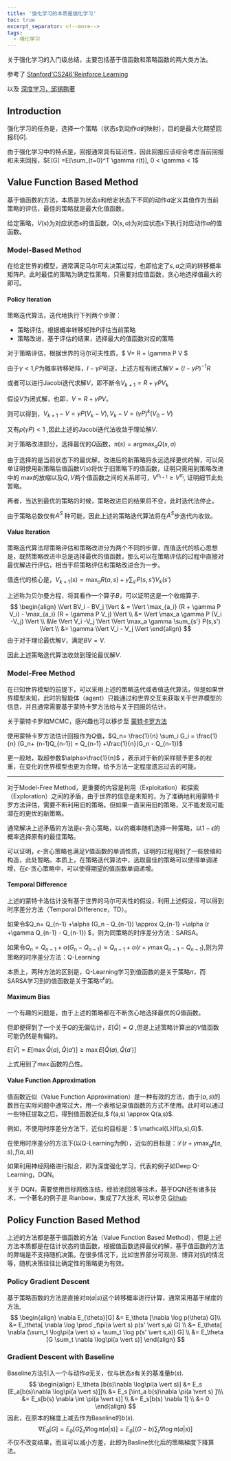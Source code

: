 ```yaml
---
title: '强化学习的本质是强化学习'
toc: true
excerpt_separator: <!--more-->
tags:
  - 强化学习
---
```


关于强化学习的入门级总结，主要包括基于值函数和策略函数的两大类方法。
<!--more-->

参考了 [Stanford'CS246'Reinforce Learning](https://www.bilibili.com/video/BV1Cc411h7QQ?spm_id_from=333.999.0.0) 

以及  [深度学习，邱锡鹏著](https://nndl.github.io/)



## Introduction

强化学习的任务是，选择一个策略（状态$s$到动作$a$的映射），目的是最大化期望回报$E[G]$.

由于强化学习中的特点是，回报通常具有延迟性，因此回报应该综合考虑当前回报和未来回报，$E[G] =E[\sum_{t=0}^T \gamma r(t)], 0 < \gamma < 1$



## Value Function Based Method

基于值函数的方法，本质是为状态$s$和给定状态下不同的动作$a$定义其值作为当前策略的评估，最佳的策略就是最大化值函数。

给定策略，$V(s)$为对应状态$s$的值函数，$Q(s,a)$为对应状态$s$下执行对应动作$a$的值函数。

### Model-Based Method

在给定世界的模型，通常满足马尔可夫决策过程，也即给定了$s,a$之间的转移概率矩阵$P$。此时最佳的策略为确定性策略，只需要对应值函数，贪心地选择值最大的即可。

#### Policy Iteration

策略迭代算法，迭代地执行下列两个步骤：

* 策略评估，根据概率转移矩阵$P$评估当前策略
* 策略改进，基于评估的结果，选择最大的值函数对应的策略



对于策略评估，根据世界的马尔可夫性质，$ V= R + \gamma P V $

由于$\gamma<1$,$P$为概率转移矩阵，$I- \gamma P$可逆，上述方程有闭式解$V = (I - \gamma P)^{-1} R$ 

或者可以进行Jacobi迭代求解$V$，即不断令$V_{k+1}  = R + \gamma P V_k$

假设$V$为闭式解，也即，$V = R+ \gamma P V$。

则可以得到，$V_{k+1} - V = \gamma P(V_k - V),V_k-V = (\gamma P)^k(V_0 - V)$

又有$\rho(\gamma P) <1$ ,因此上述的Jacobi迭代法收敛于理论解$V$.



对于策略改进部分，选择最优的$Q$函数，$\pi(s) = \text{argmax}_a  Q(s,a)$

由于选择的是当前状态下的最优解，改进后的新策略将永远选择更优的解，可以简单证明使用新策略后值函数$V(s)$将优于旧策略下的值函数，证明只需用到策略改进中的$\text{ max}$的放缩以及$Q,V$两个值函数之间的关系即可，$V^{\pi_{i+1}} \ge V^{\pi_i}$, 证明细节此处暂略。

再者，当达到最优的策略的时候，策略改进后的结果将不变，此时迭代法停止。

由于策略总数仅有$A^S$ 种可能，因此上述的策略迭代算法将在$A^S$步迭代内收敛。



#### Value Iteration

策略迭代算法将策略评估和策略改进分为两个不同的步骤，而值迭代的核心思想是，既然策略改进中总是选择最优的值函数，那么可以在策略评估的过程中直接对最优解进行评估，相当于将策略评估和策略改进合为一步。

值迭代的核心是，$V_{k+1}(s) = \max_a R(a,s) + \gamma \sum_{s'} P(s,s') V_k(s')$

上述称为贝尔曼方程，将其看作一个算子$B$，可以证明这是一个收缩算子.
$$
\begin{align}
\Vert BV_i - BV_j \Vert & = \Vert \max_{a_i} (R + \gamma P V_i) - \max_{a_i} (R + \gamma P V_j) \Vert \\
&= \Vert \max_a \gamma P (V_i -V_j) \Vert  \\
&\le \Vert V_i -V_j \Vert  \Vert \max_a \gamma  \sum_{s'} P(s,s') \Vert \\
&= \gamma \Vert V_i - V_j \Vert
\end{align}
$$
由于对于理论最优解$V$，满足$BV=V$. 

因此上述策略迭代算法收敛到理论最优解$V$.



### Model-Free Method

在已知世界模型的前提下，可以采用上述的策略迭代或者值迭代算法，但是如果世界模型未知，此时的智能体（agent）只能通过和世界交互来获取关于世界模型的信息，并且通常需要基于蒙特卡罗方法给与关于回报的估计。

关于蒙特卡罗和MCMC，感兴趣也可以移步至 [蒙特卡罗方法](https://truenobility303.github.io/MCMC/)

使用蒙特卡罗方法估计回报作为$Q$值，$Q_n= \frac{1}{n} \sum_i G_i = \frac{1}{n} (G_n+ (n-1)Q_{n-1}) = Q_{n-1} +\frac{1}{n}(G_n - Q_{n-1})$

更一般地，取超参数$\alpha>\frac{1}{n}$ ，表示对于新的采样赋予更多的权重，在变化的世界模型也更为合理，给予方法一定程度遗忘过去的可能。

---

对于Model-Free Method，更重要的内容是利用（Exploitation）和探索（Exploration）之间的矛盾，由于世界的信息是未知的，为了准确地利用蒙特卡罗方法评估，需要不断利用旧的策略。但如果一直采用旧的策略，又不能发现可能潜在的更优的新策略。

通常解决上述矛盾的方法是$\epsilon$-贪心策略，以$\epsilon$的概率随机选择一种策略，以$1-\epsilon$的概率选择原有的最佳策略。

可以证明，$\epsilon$-贪心策略也满足$V$值函数的单调性质，证明的过程用到了一些放缩和构造，此处暂略。本质上，在策略迭代算法中，选取最佳的策略可以使得单调递增，在$\epsilon$-贪心策略中，可以使得期望的值函数单调递增。

#### Temporal Difference

上述的蒙特卡洛估计没有基于世界的马尔可夫性的假设，利用上述假设，可以得到时序差分方法（Temporal Difference，TD）。

如果令$Q_n= Q_{n-1} +\alpha (G_n - Q_{n-1}) \approx Q_{n-1} +\alpha (r +\gamma Q_{n-1} - Q_{n-1}) $，则为同策略的时序差分方法：SARSA。

如果令$Q_n= Q_{n-1} +\alpha (G_n - Q_{n-1}) \approx Q_{n-1} +\alpha (r +\gamma \max Q_{n-1} - Q_{n-1})$,则为异策略的时序差分方法：Q-Learning

本质上，两种方法的区别是，Q-Learning学习到值函数的是关于策略$\pi$，而SARSA学习到的值函数是关于策略$\pi^{\epsilon}$的。

#### Maximum Bias

一个有趣的问题是，由于上述的策略都在不断贪心地选择最优的$Q$值函数。

但即便得到了一个关于$Q$的无偏估计，$E[\hat Q] = Q$ ,但是上述策略计算出的$V$值函数可能仍然是有偏的。

$E[\hat V] = E[\max \hat Q(a),\hat Q(a')] \ge \max E[\hat Q(a), \hat Q(a')]$

上式用到了$\max$函数的凸性。



#### Value Function Approximation

值函数近似（Value Function Approximation）是一种有效的方法，由于$(a,s)$的数目在实际问题中通常过大，用一个表格记录值函数的方式不使用。此时可以通过一些特征提取之后，得到值函数近似,$ f(a,s) \approx Q(a,s)$.

例如，不使用时序差分方法下，近似的目标是：$ \mathcal{L}(f(a,s),G)$.

在使用时序差分的方法下(以Q-Learning为例），近似的目标是：$\mathcal{L}(r + \gamma \max_a f(a,s),f(a,s))$

如果利用神经网络进行拟合，即为深度强化学习，代表的例子如Deep Q-Learning，DQN。

关于 DQN，需要使用目标网络冻结，经验池回放等技术，基于DQN还有诸多技术，一个著名的例子是 Rianbow，集成了7大技术, 可以参见 [Github](https://github.com/TrueNobility303/rainbow-cartpole)



## Policy Function Based Method

上述的方法都是基于值函数的方法（Value Function Based Method），但是上述方法本质都是在估计状态的值函数，根据值函数选择最优的解，基于值函数的方法的弊端是不支持随机决策。在很多情况下，比如世界部分可观测、博弈对抗的情况等，随机决策往往比确定性的策略更为有效。

### Policy Gradient Descent

基于策略函数的方法是直接对$\pi(a \vert s)$这个转移概率进行计算，通常采用基于梯度的方法,
$$
\begin{align}
\nabla E_{\theta}[G]  &= E_\theta [\nabla \log p(\theta) G]\\ 
&= E_\theta[ \nabla \log \prod _t\pi(a \vert s) p(s' \vert s,a) G] \\
&= E_\theta[ \nabla (\sum_t  \log\pi(a \vert s) + \sum_t  \log p(s' \vert s,a)) G] \\
&= E_\theta [G \sum_t \nabla \log\pi(a \vert s)]
\end{align}
$$

### Gradient Descent with Baseline

Baseline方法引入一个与动作$a$无关，仅与状态$s$有关的基准量$b(s)$.
$$
\begin{align}
E_\theta [b(s)\nabla \log\pi(a \vert s)]  &= E_s [E_a[b(s)\nabla \log\pi(a \vert s)]]\\
&=  E_s [\int_a  b(s)\nabla \pi(a \vert s) ]\\\
&= E_s[b(s) \nabla \int \pi(a \vert s)] \\
&= E_s[b(s) \nabla 1] \\
&= 0
\end{align}
$$
因此，在原本的梯度上减去作为Baseline的$b(s)$.
$$
\nabla E_{\theta}[G] = E_\theta [G \sum_t \nabla \log\pi(a \vert s)] = E_\theta [(G-b) \sum_t \nabla \log\pi(a \vert s)]
$$
不仅不改变结果，而且可以减小方差，此即为Basline优化后的策略梯度下降算法。

